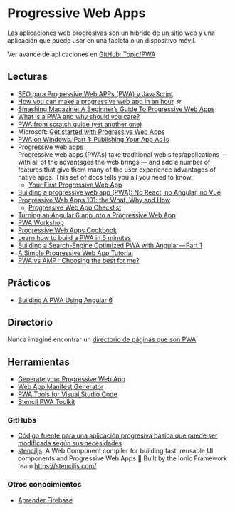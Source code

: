 # Progressive Web Apps

Las aplicaciones web progresivas son un híbrido de un sitio web y una aplicación que puede usar en una tableta o un dispositivo móvil.

Ver avance de aplicaciones en [GitHub: Topic/PWA](https://github.com/topics/pwa)

## Lecturas

- [SEO para Progressive Web APPs (PWA) y JavaScript](https://www.analistaseo.es/posicionamiento-buscadores/seo-progressive-web-apps-pwa/)
- [How you can make a progressive web app in an hour](https://medium.freecodecamp.org/how-you-can-make-a-progressive-web-app-in-an-hour-7e36d560610e) ☆
- [Smashing Magazine: A Beginner’s Guide To Progressive Web Apps](https://www.smashingmagazine.com/2016/08/a-beginners-guide-to-progressive-web-apps/)
- [What is a PWA and why should you care?](https://blog.bitsrc.io/what-is-a-pwa-and-why-should-you-care-388afb6c0bad)
- [PWA from scratch guide (yet another one)](https://itnext.io/pwa-from-scratch-guide-yet-another-one-bdfa438b50aa)
- Microsoft: [Get started with Progressive Web Apps](https://docs.microsoft.com/en-us/microsoft-edge/progressive-web-apps/get-started)
- [PWA on Windows. Part 1: Publishing Your App As Is](https://blog.ailon.org/pwa-on-windows-part-1-publishing-your-app-as-is-d884133fc96d)
- [Progressive web apps](https://developer.mozilla.org/en-US/Apps/Progressive)  
    Progressive web apps (PWAs) take traditional web sites/applications — with all of the advantages the web brings — and add a number of features that give them many of the user experience advantages of native apps. This set of docs tells you all you need to know.
  - [Your First Progressive Web App](https://developers.google.com/web/fundamentals/codelabs/your-first-pwapp/?hl=en)
- [Building a progressive web app (PWA): No React, no Angular, no Vue](https://blog.logrocket.com/building-a-progressive-web-app-pwa-no-react-no-angular-no-vue-aefdded3b5e)
- [Progressive Web Apps 101: the What, Why and How](https://medium.freecodecamp.org/progressive-web-apps-101-the-what-why-and-how-4aa5e9065ac2)
  - [Progressive Web App Checklist](https://developers.google.com/web/progressive-web-apps/checklist)
- [Turning an Angular 6 app into a Progressive Web App](https://itnext.io/turning-an-angular-6-app-into-a-progressive-web-app-9e6fc6361ba6)
- [PWA Workshop](https://pwa-workshop.js.org/)
- [Progressive Web Apps Cookbook](https://pwa-cookbook.js.org/)
- [Learn how to build a PWA in 5 minutes](https://medium.com/dev-channel/learn-how-to-build-a-pwa-in-under-5-minutes-c860ad406ed)
- [Building a Search-Engine Optimized PWA with Angular — Part 1](https://blog.bitsrc.io/building-a-search-engine-optimized-pwa-with-angular-part-1-237ec0dc888e)
- [A Simple Progressive Web App Tutorial](https://medium.com/james-johnson/a-simple-progressive-web-app-tutorial-f9708e5f2605)
- [PWA vs AMP : Choosing the best for me?](https://codeburst.io/pwa-vs-amp-choosing-the-best-for-me-91c8c48ff152)

## Prácticos

- [Building A PWA Using Angular 6](https://www.smashingmagazine.com/2018/09/pwa-angular-6/)

## Directorio

Nunca imaginé encontrar un [directorio de páginas que son PWA](https://pwa-directory.appspot.com/)

## Herramientas

- [Generate your Progressive Web App](https://www.pwabuilder.com)
- [Web App Manifest Generator](https://app-manifest.firebaseapp.com/)
- [PWA Tools for Visual Studio Code](https://marketplace.visualstudio.com/items?itemName=johnpapa.pwa-tools)
- [Stencil PWA Toolkit](https://stenciljs.com/pwa)

### GitHubs

- [Código fuente para una aplicación progresiva básica que puede ser modificada según sus necesidades](https://github.com/Montellanos/pwa-angular-firebase)
- [stenciljs](https://github.com/ionic-team/stencil): A Web Component compiler for building fast, reusable UI components and Progressive Web Apps 💎 Built by the Ionic Framework team https://stenciljs.com/

### Otros conocimientos

- [Aprender Firebase](https://firebase.google.com/docs/)
